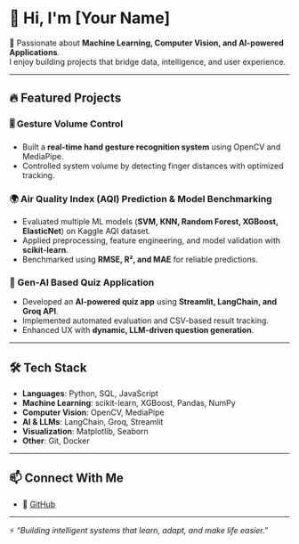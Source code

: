 # 👋 Hi, I'm [Your Name]

🚀 Passionate about **Machine Learning, Computer Vision, and AI-powered Applications**.  
I enjoy building projects that bridge data, intelligence, and user experience.  

---

## 🔥 Featured Projects  

### 🎚️ Gesture Volume Control  
- Built a **real-time hand gesture recognition system** using OpenCV and MediaPipe.  
- Controlled system volume by detecting finger distances with optimized tracking.
<!-- [🎥 Demo Video](https://www.youtube.com/watch?v=9iEPzbG-xLE&list=PLMoSUbG1Q_r8jFS04rot-3NzidnV54Z2q)  -->

### 🌍 Air Quality Index (AQI) Prediction & Model Benchmarking  
- Evaluated multiple ML models (**SVM, KNN, Random Forest, XGBoost, ElasticNet**) on Kaggle AQI dataset.  
- Applied preprocessing, feature engineering, and model validation with **scikit-learn**.  
- Benchmarked using **RMSE, R², and MAE** for reliable predictions.  

### 🤖 Gen-AI Based Quiz Application  
- Developed an **AI-powered quiz app** using **Streamlit, LangChain, and Groq API**.  
- Implemented automated evaluation and CSV-based result tracking.  
- Enhanced UX with **dynamic, LLM-driven question generation**.  

---

## 🛠️ Tech Stack  

- **Languages**: Python, SQL, JavaScript  
- **Machine Learning**: scikit-learn, XGBoost, Pandas, NumPy  
- **Computer Vision**: OpenCV, MediaPipe  
- **AI & LLMs**: LangChain, Groq, Streamlit  
- **Visualization**: Matplotlib, Seaborn  
- **Other**: Git, Docker  

---

## 📫 Connect With Me  
<!-- - 💼 [LinkedIn](your-linkedin-url)  -->

- 🐙 [GitHub](your-github-url)
<!-- - ✉️ [Email Me](mailto:your@email.com)   -->  


---

⚡ *“Building intelligent systems that learn, adapt, and make life easier.”*  
